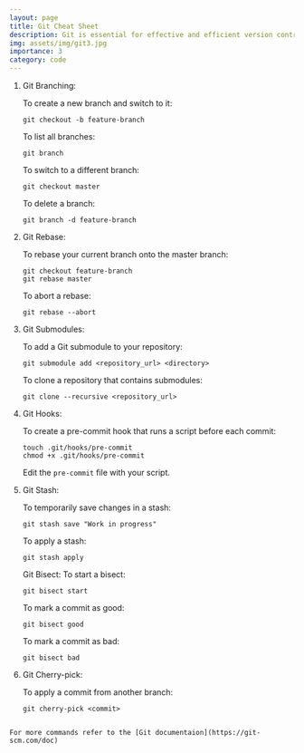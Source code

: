 ```yaml
---
layout: page
title: Git Cheat Sheet
description: Git is essential for effective and efficient version control, collaboration, and management of software development and docs-as-code projects.
img: assets/img/git3.jpg
importance: 3
category: code
---
```


1. Git Branching:

    To create a new branch and switch to it:

    ```
    git checkout -b feature-branch
    ```
    
    To list all branches:

    ```
    git branch
    ```
    
    To switch to a different branch:

    ```
    git checkout master
    ```
    
    To delete a branch:

    ```
    git branch -d feature-branch
    ```

2. Git Rebase:

    To rebase your current branch onto the master branch:

    ```
    git checkout feature-branch
    git rebase master
    ```
    To abort a rebase:

    ```
    git rebase --abort
    ```

3. Git Submodules:

    To add a Git submodule to your repository:

    ```
    git submodule add <repository_url> <directory>
    ```

    To clone a repository that contains submodules:

    ```
    git clone --recursive <repository_url>
    ```
4. Git Hooks:

    To create a pre-commit hook that runs a script before each commit:

    ```
    touch .git/hooks/pre-commit
    chmod +x .git/hooks/pre-commit
    ```
    Edit the `pre-commit` file with your script.

5. Git Stash:

    To temporarily save changes in a stash:

    ```
    git stash save "Work in progress"
    ```
    To apply a stash:

    ```
    git stash apply
    ```

    Git Bisect:
    To start a bisect:

    ```
    git bisect start
    ```
    To mark a commit as good:

    ```
    git bisect good
    ```

    To mark a commit as bad:

    ```
    git bisect bad
    ```

7. Git Cherry-pick:

    To apply a commit from another branch:

    ```
    git cherry-pick <commit>
```

For more commands refer to the [Git documentaion](https://git-scm.com/doc) 
